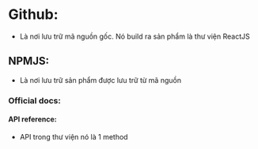 # Github: 
- Là nơi lưu trữ mã nguồn gốc. Nó build ra sản phẩm là thư viện ReactJS

## NPMJS:
- Là nơi lưu trữ sản phẩm được lưu trữ từ mã nguồn

### Official docs:


#### API reference:
- API trong thư viện nó là 1 method